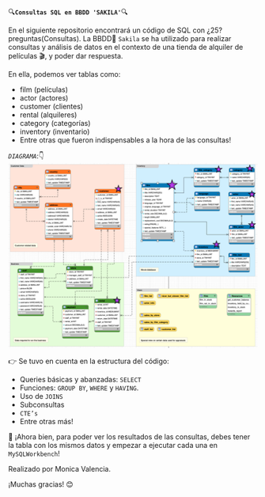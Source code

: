 🔍**`Consultas SQL en BBDD 'SAKILA'`**🔍

En el siguiente repositorio encontrará un código de SQL con ¿25? preguntas(Consultas).
La BBDD🤖 `Sakila` se ha utilizado para realizar consultas y análisis de datos en el contexto de una tienda de alquiler de películas 🎬, y poder dar respuesta.

En ella, podemos ver tablas como:
- film (películas) 
- actor (actores) 
- customer (clientes) 
- rental (alquileres)
- category (categorías)
- inventory (inventario)
- Entre otras que fueron indispensables a la hora de las consultas! 

*`DIAGRAMA`*:👇
![Las estrellas indican las tablas más consultadas](TABLA_SQL_SAKILA.png)

👉 Se tuvo en cuenta en la estructura del código:
- Queries básicas y abanzadas: `SELECT`
- Funciones: `GROUP BY`, `WHERE` y `HAVING`.
- Uso de `JOINS`
- Subconsultas
- `CTE’s`
- Entre otras más!


🎯 ¡Ahora bien, para poder ver los resultados de las consultas, debes tener la tabla con los mismos datos y empezar a ejecutar cada una en `MySQLWorkbench`!

Realizado por Monica Valencia.

¡Muchas gracias! 😊
